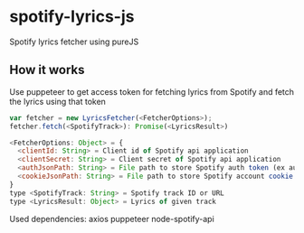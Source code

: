 # spotify-lyrics-js
Spotify lyrics fetcher using pureJS

## How it works
Use puppeteer to get access token for fetching lyrics from Spotify
and fetch the lyrics using that token

```js
var fetcher = new LyricsFetcher(<FetcherOptions>);
fetcher.fetch(<SpotifyTrack>): Promise(<LyricsResult>)

<FetcherOptions: Object> = {
  <clientId: String> = Client id of Spotify api application
  <clientSecret: String> = Client secret of Spotify api application
  <authJsonPath: String> = File path to store Spotify auth token (ex auth.json)
  <cookieJsonPath: String> = File path to store Spotify account cookie (ex cookie.json)
}
type <SpotifyTrack: String> = Spotify track ID or URL
type <LyricsResult: Object> = Lyrics of given track
```

Used dependencies: axios puppeteer node-spotify-api
